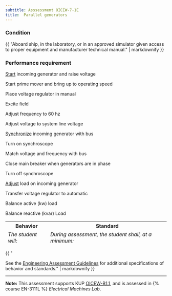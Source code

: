 ```yaml
---
subtitle: Asssessment OICEW-7-1E
title:  Parallel generators
---
```




### Condition

{{ "Aboard ship, in the laboratory, or in an approved simulator given access to proper equipment and manufacturer technical manual." | markdownify }}

### Performance requirement 

<table width='100%' class='Guidelines'>
 <thead>
 <tr>
     <th class='thirty'>Behavior</th>
     <th class='seventy'>Standard</th>
 </tr>
 <tr>
     <td><em>The student will:</em></td>
     <td><em>During assessment, the student shall, at a minimum:</em></td>
 </tr>
 </thead>
 <tbody>


<!--rowstart-->

[Start](guidelines#start) incoming generator and raise voltage

<!--cellbreak-->

Start prime mover and bring up to operating speed

Place voltage regulator in manual

Excite field

Adjust frequency to 60 hz

Adjust voltage to system line voltage

<!--rowend-->


<!--rowstart-->

[Synchronize](guidelines#adjust) incoming generator with bus

<!--cellbreak-->

Turn on synchroscope

Match voltage and frequency with bus

Close main breaker when generators are in phase

Turn off synchroscope

<!--rowend-->


<!--rowstart-->

[Adjust](guidelines#adjust) load on incoming generator

<!--cellbreak-->

Transfer voltage regulator to automatic

Balance active (kw) load

Balance reactive (kvar) Load

<!--rowend-->


 </tbody>
 </table>

{{ "

See the [Engineering Assessment Guidelines](guidelines) for additional specifications of behavior and standards." | markdownify }}


*****

**Note:** This assessment supports KUP [OICEW-B1.1]({{site.baseurl}}/tables/31.html#OICEW-B1.1), and is assessed in  {% course  EN-3111L %}  *Electrical Machines Lab*. 

